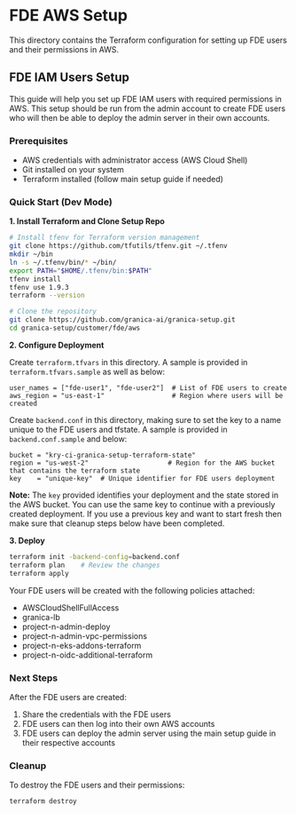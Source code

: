 # FDE AWS Setup

This directory contains the Terraform configuration for setting up FDE users and their permissions in AWS.

## FDE IAM Users Setup

This guide will help you set up FDE IAM users with required permissions in AWS. This setup should be run from the admin account to create FDE users who will then be able to deploy the admin server in their own accounts.

### Prerequisites

* AWS credentials with administrator access (AWS Cloud Shell)
* Git installed on your system
* Terraform installed (follow main setup guide if needed)

### Quick Start (Dev Mode)

**1. Install Terraform and Clone Setup Repo**
```bash
# Install tfenv for Terraform version management
git clone https://github.com/tfutils/tfenv.git ~/.tfenv
mkdir ~/bin
ln -s ~/.tfenv/bin/* ~/bin/
export PATH="$HOME/.tfenv/bin:$PATH"
tfenv install
tfenv use 1.9.3
terraform --version

# Clone the repository
git clone https://github.com/granica-ai/granica-setup.git
cd granica-setup/customer/fde/aws
```

**2. Configure Deployment**

Create `terraform.tfvars` in this directory. A sample is provided in `terraform.tfvars.sample` as well as below:
```hcl
user_names = ["fde-user1", "fde-user2"]  # List of FDE users to create
aws_region = "us-east-1"                 # Region where users will be created
```

Create `backend.conf` in this directory, making sure to set the key to a name unique to the FDE users and tfstate. A sample is provided in `backend.conf.sample` and below:
```hcl
bucket = "kry-ci-granica-setup-terraform-state"
region = "us-west-2"                    # Region for the AWS bucket that contains the terraform state
key    = "unique-key"  # Unique identifier for FDE users deployment
```

**Note:** The `key` provided identifies your deployment and the state stored in the AWS bucket. You can use the same key to continue with a previously created deployment. If you use a previous key and want to start fresh then make sure that cleanup steps below have been completed.

**3. Deploy**
```bash
terraform init -backend-config=backend.conf
terraform plan    # Review the changes
terraform apply
```

Your FDE users will be created with the following policies attached:
- AWSCloudShellFullAccess
- granica-lb
- project-n-admin-deploy
- project-n-admin-vpc-permissions
- project-n-eks-addons-terraform
- project-n-oidc-additional-terraform

### Next Steps

After the FDE users are created:
1. Share the credentials with the FDE users
2. FDE users can then log into their own AWS accounts
3. FDE users can deploy the admin server using the main setup guide in their respective accounts

### Cleanup

To destroy the FDE users and their permissions:
```bash
terraform destroy
```
